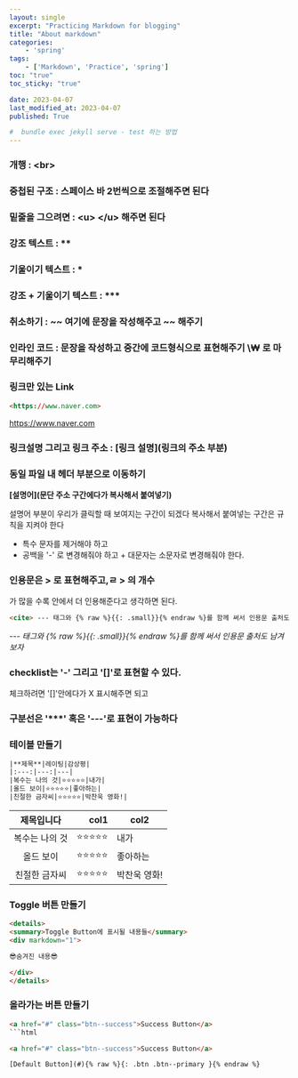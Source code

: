 ```yaml
---
layout: single
excerpt: "Practicing Markdown for blogging"
title: "About markdown"
categories:
    - 'spring'
tags:
    - ['Markdown', 'Practice', 'spring']
toc: "true"
toc_sticky: "true"

date: 2023-04-07
last_modified_at: 2023-04-07
published: True

#  bundle exec jekyll serve - test 하는 방법 
---
```

### 개행 : \<br>
### 중첩된 구조 : 스페이스 바 2번씩으로 조절해주면 된다

### 밑줄을 그으려면 : \<u> \</u> 해주면 된다 
### 강조 텍스트 : \**
### 기울이기 텍스트 : \*
### 강조 + 기울이기 텍스트 : \***
### 취소하기 : \~~ 여기에 문장을 작성해주고 \~~ 해주기 
### 인라인 코드 : 문장을 작성하고 중간에 코드형식으로 표현해주기 \₩ 로 마무리해주기


### 링크만 있는 Link
```html
<https://www.naver.com>
```
<https://www.naver.com>

### 링크설명 그리고 링크 주소 : \[링크 설명](링크의 주소 부분)

### 동일 파일 내 헤더 부분으로 이동하기
**[설명어](문단 주소 구간에다가 복사해서 붙여넣기)**

설명어 부분이 우리가 클릭할 때 보여지는 구간이 되겠다 
복사해서 붙여넣는 구간은 규칙을 지켜야 한다
- 특수 문자를 제거해야 하고 
- 공백을 '-' 로 변경해줘야 하고 + 대문자는 소문자로 변경해줘야 한다. 

### 인용문은 \> 로 표현해주고,ㄹ \> 의 개수
가 많을 수록 안에서 더 인용해준다고 생각하면 된다. 

```html
<cite> --- 태그와 {% raw %}{{: .small}}{% endraw %}를 함께 써서 인용문 출처도 남겨보자
```
<cite> --- 태그와 {% raw %}{{: .small}}{% endraw %}를 함께 써서 인용문 출처도 남겨보자

### checklist는 '-' 그리고 '[]'로 표현할 수 있다. 
체크하려면 '[]'안에다가 X 표시해주면 되고
### 구분선은 '***' 혹은 '---'로 표현이 가능하다 

### 테이블 만들기
```html
|**제목**|레이팅|감상평|
|:---:|---:|---|
|복수는 나의 것|⭐⭐⭐⭐⭐|내가|
|올드 보이|⭐⭐⭐⭐⭐|좋아하는|
|친절한 금자씨|⭐⭐⭐⭐⭐|박찬욱 영화!|
```

|**제목입니다**|col1|col2|
|:---:|---:|---|
|복수는 나의 것|⭐⭐⭐⭐⭐|내가| <- 각 row에 작성하기
|올드 보이|⭐⭐⭐⭐⭐|좋아하는| <- 각 row에 작성하기
|친절한 금자씨|⭐⭐⭐⭐⭐|박찬욱 영화!| <- 각 row에 작성하기

### Toggle 버튼 만들기
```html
<details>
<summary>Toggle Button에 표시될 내용들</summary>
<div markdown="1">       

😎숨겨진 내용😎

</div>
</details>
```

### 올라가는 버튼 만들기

```html
<a href="#" class="btn--success">Success Button</a>
```html

<a href="#" class="btn--success">Success Button</a>

[Default Button](#){% raw %}{: .btn .btn--primary }{% endraw %}
